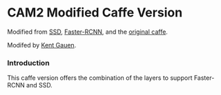 # CAM2 Modified Caffe Version

Modified from [SSD](https://github.com/weiliu89/caffe/tree/ssd), [Faster-RCNN](https://github.com/rbgirshick/py-faster-rcnn), and the [original caffe](https://github.com/BVLC/caffe).

Modifed by [Kent Gauen](http://llc.stat.purdue.edu/~gauenk/).

### Introduction

This caffe version offers the combination of the layers to support Faster-RCNN and SSD.
